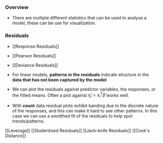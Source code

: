 ### Overview
- There are multiple different statistics that can be used to analyse a model, these can be use for visualization. 

### Residuals
- [[Response Residuals]]
- [[Pearson Residuals]]
- [[Deviance Residuals]]

- For linear models, **patterns in the residuals** indicate structure in the **data that has not been captured by the model**
- We can plot the residuals against predictor variables, the responses, or the fitted means. Often a plot against $\hat{\eta}_i = x^T_i\hat{\beta}$ works well.
- With **count** data residual plots exhibit banding due to the discrete nature of the responses, and this can make it hard to see other patterns. In this case we can use a smotthed fit of the residuals to help spot trends/patterns.

[[Leverage]]
[[Studentised Residuals]]
[[Jack-knife Residuals]]
[[Cook's Distance]]

